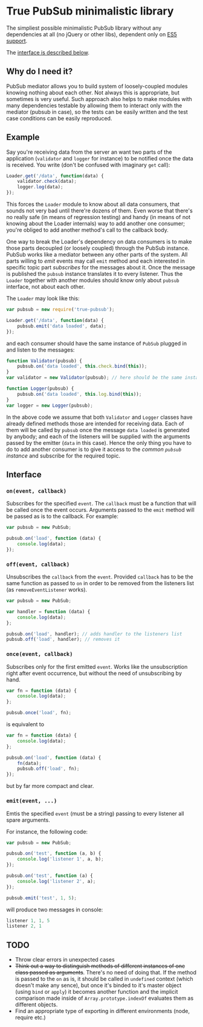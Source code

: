 # True PubSub minimalistic library
The simpliest possible minimalistic PubSub library without any dependencies at all (no jQuery or other libs), dependent only on [ES5 support](http://caniuse.com/#search=es5).

The [interface is described below](#interface).

## Why do I need it?
PubSub mediator allows you to build system of loosely-coupled modules knowing nothing about each other. Not always this is appropriate, but sometimes is very useful. Such approach also helps to make modules with many dependencies testable by allowing them to interact only with the mediator (pubsub in case), so the tests can be easily written and the test case conditions can be easily reproduced.

## Example

Say you're receiving data from the server an want two parts of the application (`validator` and `logger` for instance) to be notified once the data is received. You write (don't be confused with imaginary `get` call):

```javascript
Loader.get('/data', function(data) {
	validator.check(data);
	logger.log(data);
});
```

This forces the `Loader` module to know about all data consumers, that sounds not very bad until there're dozens of them. Even worse that there's no really safe (in means of regression testing) and handy (in means of not knowing about the Loader internals) way to add another one consumer; you're obliged to add another method's call to the callback body.

One way to break the Loader's dependency on data consumers is to make those parts decoupled (or loosely coupled) through the PubSub instance. PubSub works like a mediator between any other parts of the system. All parts willing to _emit_ events may call `emit` method and each interested in specific topic part _subscribes_ for the messages about it. Once the message is published the `pubsub` instance translates it to every listener. Thus the `Loader` together with another modules should know only about `pubsub` interface, not about each other.

The `Loader` may look like this:

```javascript
var pubsub = new require('true-pubsub');

Loader.get('/data', function(data) {
	pubsub.emit('data loaded', data);
});
```

and each consumer should have the same instance of `PubSub` plugged in and listen to the messages:

```javascript
function Validator(pubsub) {
	pubsub.on('data loaded', this.check.bind(this));
}
var validator = new Validator(pubsub); // here should be the same instance!

function Logger(pubsub) {
	pubsub.on('data loaded', this.log.bind(this));
}
var logger = new Logger(pubsub);
```

In the above code we assume that both `Validator` and `Logger` classes have already defined methods those are intended for receiving data. Each of them will be called by `pubsub` once the message `data loaded` is generated by anybody; and each of the listeners will be supplied with the arguments passed by the emitter (`data` in this case). Hence the only thing you have to do to add another consumer is to give it access to the _common `pubsub` instance_ and subscribe for the required topic.


## Interface

### `on(event, callback)`
Subscribes for the specified `event`. The `callback` must be a function that will be called once the event occurs.
Arguments passed to the `emit` method will be passed as is to the callback.
For example:

```javascript
var pubsub = new PubSub;

pubsub.on('load', function (data) {
	console.log(data);
});
```

### `off(event, callback)`
Unsubscribes the `callback` from the `event`. Provided `callback` has to be the same function as passed to `on` in order to be removed from the listeners list (as `removeEventListener` works).

```javascript
var pubsub = new PubSub;

var handler = function (data) {
	console.log(data);
};

pubsub.on('load', handler); // adds handler to the listeners list
pubsub.off('load', handler); // removes it
```

### `once(event, callback)`
Subscribes only for the first emitted `event`. Works like the unsubscription right after event occurrence, but without the need of unsubscribing by hand.

```javascript
var fn = function (data) {
	console.log(data);
};

pubsub.once('load', fn);
```

is equivalent to

```javascript
var fn = function (data) {
	console.log(data);
};

pubsub.on('load', function (data) {
	fn(data);
	pubsub.off('load', fn);
});
```

but by far more compact and clear.

### `emit(event, ...)`
Emtis the specified `event` (must be a string) passing to every listener all spare arguments.

For instance, the following code:

```javascript
var pubsub = new PubSub;

pubsub.on('test', function (a, b) {
	console.log('listener 1', a, b);
});

pubsub.on('test', function (a) {
	console.log('listener 2', a);
});

pubsub.emit('test', 1, 5);
```

will produce two messages in console:

```javascript
listener 1, 1, 5
listener 2, 1
```

## TODO
* Throw clear errors in unexpected cases
* ~~Think out a way to distinguish methods of different instances of one class passed as arguments~~. There's no need of doing that. If the method is passed to the `on` as is, it should be called in `undefined` context (which doesn't make any sence), but once it's binded to it's master object (using `bind` or `apply`) it becomes another function and the implicit comparison made inside of `Array.prototype.indexOf` evaluates them as different objects.
* Find an appropriate type of exporting in different environments (node, require etc.)